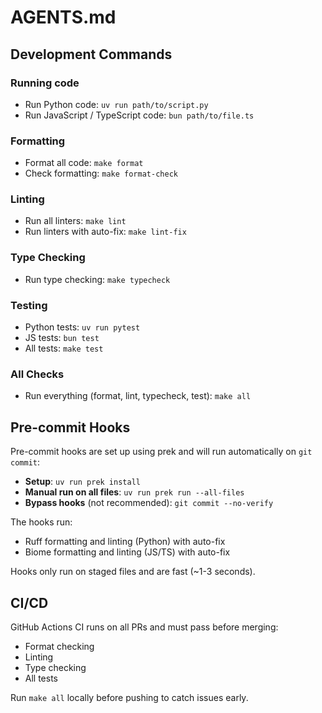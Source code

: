 # AGENTS.md

## Development Commands
### Running code
- Run Python code: `uv run path/to/script.py`
- Run JavaScript / TypeScript code: `bun path/to/file.ts`

### Formatting
- Format all code: `make format`
- Check formatting: `make format-check`

### Linting
- Run all linters: `make lint`
- Run linters with auto-fix: `make lint-fix`

### Type Checking
- Run type checking: `make typecheck`

### Testing
- Python tests: `uv run pytest`
- JS tests: `bun test`
- All tests: `make test`

### All Checks
- Run everything (format, lint, typecheck, test): `make all`

## Pre-commit Hooks

Pre-commit hooks are set up using prek and will run automatically on `git commit`:

- **Setup**: `uv run prek install`
- **Manual run on all files**: `uv run prek run --all-files`
- **Bypass hooks** (not recommended): `git commit --no-verify`

The hooks run:
- Ruff formatting and linting (Python) with auto-fix
- Biome formatting and linting (JS/TS) with auto-fix

Hooks only run on staged files and are fast (~1-3 seconds).

## CI/CD

GitHub Actions CI runs on all PRs and must pass before merging:
- Format checking
- Linting
- Type checking  
- All tests

Run `make all` locally before pushing to catch issues early.
